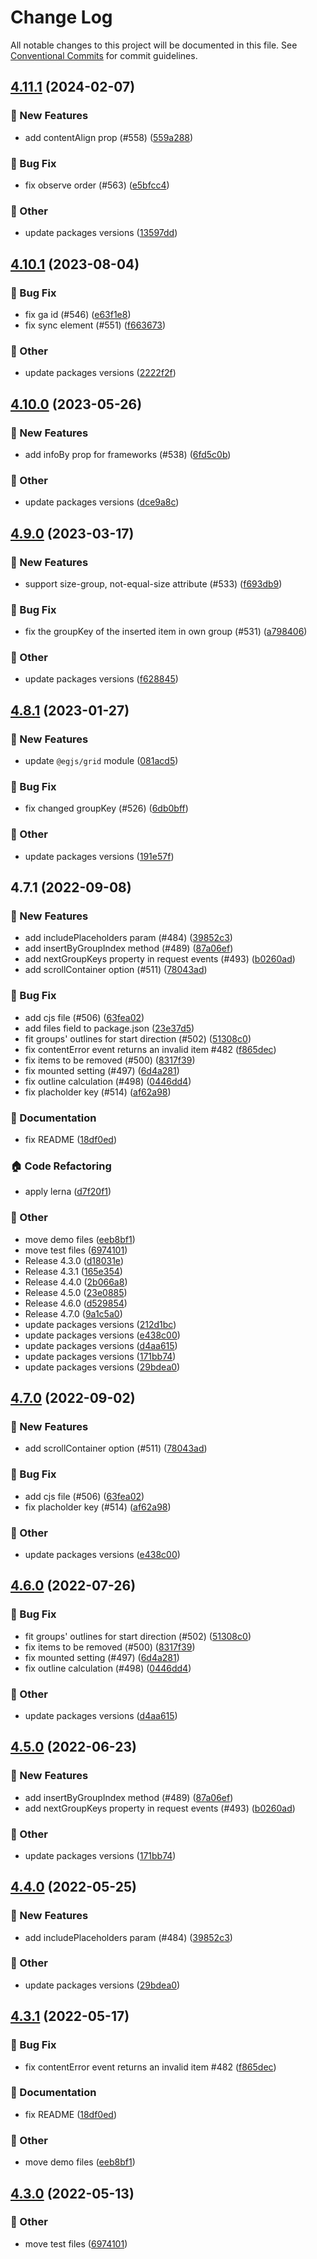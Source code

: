 # Change Log

All notable changes to this project will be documented in this file.
See [Conventional Commits](https://conventionalcommits.org) for commit guidelines.

## [4.11.1](https://github.com/naver/egjs-infinitegrid/compare/@egjs/infinitegrid@4.10.1...@egjs/infinitegrid@4.11.1) (2024-02-07)


### :rocket: New Features

* add contentAlign prop (#558) ([559a288](https://github.com/naver/egjs-infinitegrid/commit/559a28805f9b8d83e6b0c9fb0cfb6218172f32b7))


### :bug: Bug Fix

* fix observe order (#563) ([e5bfcc4](https://github.com/naver/egjs-infinitegrid/commit/e5bfcc4c61ed03009ff35b6fca8a1f70969995ae))


### :mega: Other

* update packages versions ([13597dd](https://github.com/naver/egjs-infinitegrid/commit/13597dd1e4ddcc28fdca0e9fa62f0a9c2df3b312))



## [4.10.1](https://github.com/naver/egjs-infinitegrid/compare/@egjs/infinitegrid@4.10.0...@egjs/infinitegrid@4.10.1) (2023-08-04)


### :bug: Bug Fix

* fix ga id (#546) ([e63f1e8](https://github.com/naver/egjs-infinitegrid/commit/e63f1e89afb14a36468dd0db73d712099fd7941a))
* fix sync element (#551) ([f663673](https://github.com/naver/egjs-infinitegrid/commit/f663673f99e633b4ad4d79b2ef3ae79cc91f3eae))


### :mega: Other

* update packages versions ([2222f2f](https://github.com/naver/egjs-infinitegrid/commit/2222f2f5537e3cd8ab1e16c0aa4b761c494a2e4a))



## [4.10.0](https://github.com/naver/egjs-infinitegrid/compare/@egjs/infinitegrid@4.9.0...@egjs/infinitegrid@4.10.0) (2023-05-26)


### :rocket: New Features

* add infoBy prop for frameworks (#538) ([6fd5c0b](https://github.com/naver/egjs-infinitegrid/commit/6fd5c0b36f2aded59d3fce54d880f8882b2a3ec6))


### :mega: Other

* update packages versions ([dce9a8c](https://github.com/naver/egjs-infinitegrid/commit/dce9a8c79342d01190b59197b82bf11d25c5665c))



## [4.9.0](https://github.com/naver/egjs-infinitegrid/compare/@egjs/infinitegrid@4.8.1...@egjs/infinitegrid@4.9.0) (2023-03-17)


### :rocket: New Features

* support size-group, not-equal-size attribute  (#533) ([f693db9](https://github.com/naver/egjs-infinitegrid/commit/f693db9635295065bbbc6aab25deb87e6274a21d))


### :bug: Bug Fix

* fix the groupKey of the inserted item in own group (#531) ([a798406](https://github.com/naver/egjs-infinitegrid/commit/a798406c30ef02d46692403eac1e3761742e95ae))


### :mega: Other

* update packages versions ([f628845](https://github.com/naver/egjs-infinitegrid/commit/f628845d3e3a8d0cb91f1802c352d12944b6a2a7))



## [4.8.1](https://github.com/naver/egjs-infinitegrid/compare/@egjs/infinitegrid@4.7.1...@egjs/infinitegrid@4.8.1) (2023-01-27)


### :rocket: New Features

* update `@egjs/grid` module ([081acd5](https://github.com/naver/egjs-infinitegrid/commit/081acd53fd4ccd00b16e70e8ef86f11a63bd764c))


### :bug: Bug Fix

* fix changed groupKey (#526) ([6db0bff](https://github.com/naver/egjs-infinitegrid/commit/6db0bffc8a2d23568eb36caf1cfb8d1677c08192))


### :mega: Other

* update packages versions ([191e57f](https://github.com/naver/egjs-infinitegrid/commit/191e57fbb4df5c2fc8f990fa44e2819bdadf5ee6))



## 4.7.1 (2022-09-08)


### :rocket: New Features

* add includePlaceholders param (#484) ([39852c3](https://github.com/naver/egjs-infinitegrid/commit/39852c38f643afe56a959831b73e78bf84b7c0a9))
* add insertByGroupIndex method (#489) ([87a06ef](https://github.com/naver/egjs-infinitegrid/commit/87a06ef9aad2a289e1360ac6c17f36e125ea75cf))
* add nextGroupKeys property in request events (#493) ([b0260ad](https://github.com/naver/egjs-infinitegrid/commit/b0260ad828e725e6f1266898e0df7ac30a116d80))
* add scrollContainer option (#511) ([78043ad](https://github.com/naver/egjs-infinitegrid/commit/78043ada3f65c54ed26b04bf2e4655d74961d449))


### :bug: Bug Fix

* add cjs file (#506) ([63fea02](https://github.com/naver/egjs-infinitegrid/commit/63fea02a34ed2e4c7702929cdef87191ce2208dc))
* add files field to package.json ([23e37d5](https://github.com/naver/egjs-infinitegrid/commit/23e37d5344b579877490ea5b23a1f65ff946d917))
* fit groups' outlines for start direction (#502) ([51308c0](https://github.com/naver/egjs-infinitegrid/commit/51308c0750caa517d325a320ac2f14dcfc097337))
* fix contentError event returns an invalid item #482 ([f865dec](https://github.com/naver/egjs-infinitegrid/commit/f865decd8e12e98a04a93c42baeb4dd31fb345a2))
* fix items to be removed (#500) ([8317f39](https://github.com/naver/egjs-infinitegrid/commit/8317f3926318e468ef49e9f28d54384c12ae3565))
* fix mounted setting (#497) ([6d4a281](https://github.com/naver/egjs-infinitegrid/commit/6d4a281e17570b9049afebe651fd4708d230be36))
* fix outline calculation (#498) ([0446dd4](https://github.com/naver/egjs-infinitegrid/commit/0446dd48f2d532dffc3a460472080fcd78df5724))
* fix placholder key (#514) ([af62a98](https://github.com/naver/egjs-infinitegrid/commit/af62a98c5f0562e929e09bf976298e8e29aa94e7))


### :memo: Documentation

* fix README ([18df0ed](https://github.com/naver/egjs-infinitegrid/commit/18df0ed561ef574216b5ce1449c89631858cadb6))


### :house: Code Refactoring

* apply lerna ([d7f20f1](https://github.com/naver/egjs-infinitegrid/commit/d7f20f19c83bc26309b27095351e17227d9abad6))


### :mega: Other

* move demo files ([eeb8bf1](https://github.com/naver/egjs-infinitegrid/commit/eeb8bf173e2055207a2b0e590838919a0f198dfa))
* move test files ([6974101](https://github.com/naver/egjs-infinitegrid/commit/69741011c0b9fcf11eb22ef574523468d3cbca3f))
* Release 4.3.0 ([d18031e](https://github.com/naver/egjs-infinitegrid/commit/d18031ee3e9bf7f012e7bf1b0157572ba78f70b0))
* Release 4.3.1 ([165e354](https://github.com/naver/egjs-infinitegrid/commit/165e354bb6382cba61e0670ab16096193fdf2a2b))
* Release 4.4.0 ([2b066a8](https://github.com/naver/egjs-infinitegrid/commit/2b066a83470719fc78940317fe0ab44fa21fc378))
* Release 4.5.0 ([23e0885](https://github.com/naver/egjs-infinitegrid/commit/23e0885c2ae29130b34613227291ee6f0b102c75))
* Release 4.6.0 ([d529854](https://github.com/naver/egjs-infinitegrid/commit/d529854917ef31afbbb138dec8af98ef8c3c1d47))
* Release 4.7.0 ([9a1c5a0](https://github.com/naver/egjs-infinitegrid/commit/9a1c5a0985381a632c00cae94481cb1a50425aa0))
* update packages versions ([212d1bc](https://github.com/naver/egjs-infinitegrid/commit/212d1bcf22c60fde09989f373d61738a195d9902))
* update packages versions ([e438c00](https://github.com/naver/egjs-infinitegrid/commit/e438c00929ba28bd001d6174bd57efd918144686))
* update packages versions ([d4aa615](https://github.com/naver/egjs-infinitegrid/commit/d4aa615a8cd3e25b621500e2a7b243dcc9696eef))
* update packages versions ([171bb74](https://github.com/naver/egjs-infinitegrid/commit/171bb74f708110a2fd986276c9b8d65472fa64ab))
* update packages versions ([29bdea0](https://github.com/naver/egjs-infinitegrid/commit/29bdea08f334113e4a73180dd5f9e803c4befc99))



## [4.7.0](https://github.com/naver/egjs-infinitegrid/compare/@egjs/infinitegrid@4.6.0...@egjs/infinitegrid@4.7.0) (2022-09-02)


### :rocket: New Features

* add scrollContainer option (#511) ([78043ad](https://github.com/naver/egjs-infinitegrid/commit/78043ada3f65c54ed26b04bf2e4655d74961d449))


### :bug: Bug Fix

* add cjs file (#506) ([63fea02](https://github.com/naver/egjs-infinitegrid/commit/63fea02a34ed2e4c7702929cdef87191ce2208dc))
* fix placholder key (#514) ([af62a98](https://github.com/naver/egjs-infinitegrid/commit/af62a98c5f0562e929e09bf976298e8e29aa94e7))


### :mega: Other

* update packages versions ([e438c00](https://github.com/naver/egjs-infinitegrid/commit/e438c00929ba28bd001d6174bd57efd918144686))



## [4.6.0](https://github.com/naver/egjs-infinitegrid/compare/@egjs/infinitegrid@4.5.0...@egjs/infinitegrid@4.6.0) (2022-07-26)


### :bug: Bug Fix

* fit groups' outlines for start direction (#502) ([51308c0](https://github.com/naver/egjs-infinitegrid/commit/51308c0750caa517d325a320ac2f14dcfc097337))
* fix items to be removed (#500) ([8317f39](https://github.com/naver/egjs-infinitegrid/commit/8317f3926318e468ef49e9f28d54384c12ae3565))
* fix mounted setting (#497) ([6d4a281](https://github.com/naver/egjs-infinitegrid/commit/6d4a281e17570b9049afebe651fd4708d230be36))
* fix outline calculation (#498) ([0446dd4](https://github.com/naver/egjs-infinitegrid/commit/0446dd48f2d532dffc3a460472080fcd78df5724))


### :mega: Other

* update packages versions ([d4aa615](https://github.com/naver/egjs-infinitegrid/commit/d4aa615a8cd3e25b621500e2a7b243dcc9696eef))



## [4.5.0](https://github.com/naver/egjs-infinitegrid/compare/@egjs/infinitegrid@4.4.0...@egjs/infinitegrid@4.5.0) (2022-06-23)


### :rocket: New Features

* add insertByGroupIndex method (#489) ([87a06ef](https://github.com/naver/egjs-infinitegrid/commit/87a06ef9aad2a289e1360ac6c17f36e125ea75cf))
* add nextGroupKeys property in request events (#493) ([b0260ad](https://github.com/naver/egjs-infinitegrid/commit/b0260ad828e725e6f1266898e0df7ac30a116d80))


### :mega: Other

* update packages versions ([171bb74](https://github.com/naver/egjs-infinitegrid/commit/171bb74f708110a2fd986276c9b8d65472fa64ab))



## [4.4.0](https://github.com/naver/egjs-infinitegrid/compare/@egjs/infinitegrid@4.3.1...@egjs/infinitegrid@4.4.0) (2022-05-25)


### :rocket: New Features

* add includePlaceholders param (#484) ([39852c3](https://github.com/naver/egjs-infinitegrid/commit/39852c38f643afe56a959831b73e78bf84b7c0a9))


### :mega: Other

* update packages versions ([29bdea0](https://github.com/naver/egjs-infinitegrid/commit/29bdea08f334113e4a73180dd5f9e803c4befc99))



## [4.3.1](https://github.com/naver/egjs-infinitegrid/compare/@egjs/infinitegrid@4.3.0...@egjs/infinitegrid@4.3.1) (2022-05-17)


### :bug: Bug Fix

* fix contentError event returns an invalid item #482 ([f865dec](https://github.com/naver/egjs-infinitegrid/commit/f865decd8e12e98a04a93c42baeb4dd31fb345a2))


### :memo: Documentation

* fix README ([18df0ed](https://github.com/naver/egjs-infinitegrid/commit/18df0ed561ef574216b5ce1449c89631858cadb6))


### :mega: Other

* move demo files ([eeb8bf1](https://github.com/naver/egjs-infinitegrid/commit/eeb8bf173e2055207a2b0e590838919a0f198dfa))



## [4.3.0](https://github.com/naver/egjs-infinitegrid/compare/@egjs/infinitegrid@4.2.1...@egjs/infinitegrid@4.3.0) (2022-05-13)


### :mega: Other

* move test files ([6974101](https://github.com/naver/egjs-infinitegrid/commit/69741011c0b9fcf11eb22ef574523468d3cbca3f))
